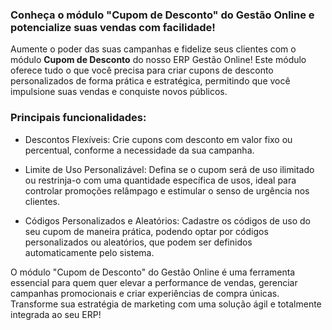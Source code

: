 ### Conheça o módulo "Cupom de Desconto" do Gestão Online e potencialize suas vendas com facilidade!

Aumente o poder das suas campanhas e fidelize seus clientes com o módulo **Cupom de Desconto** do nosso ERP Gestão Online! Este módulo oferece tudo o que você precisa para criar cupons de desconto personalizados de forma prática e estratégica, permitindo que você impulsione suas vendas e conquiste novos públicos.

### Principais funcionalidades:

* Descontos Flexíveis: Crie cupons com desconto em valor fixo ou percentual, conforme a necessidade da sua campanha.

* Limite de Uso Personalizável: Defina se o cupom será de uso ilimitado ou restrinja-o com uma quantidade específica de usos, ideal para controlar promoções relâmpago e estimular o senso de urgência nos clientes.

* Códigos Personalizados e Aleatórios: Cadastre os códigos de uso do seu cupom de maneira prática, podendo optar por códigos personalizados ou aleatórios, que podem ser definidos automaticamente pelo sistema.

O módulo "Cupom de Desconto" do Gestão Online é uma ferramenta essencial para quem quer elevar a performance de vendas, gerenciar campanhas promocionais e criar experiências de compra únicas. Transforme sua estratégia de marketing com uma solução ágil e totalmente integrada ao seu ERP!